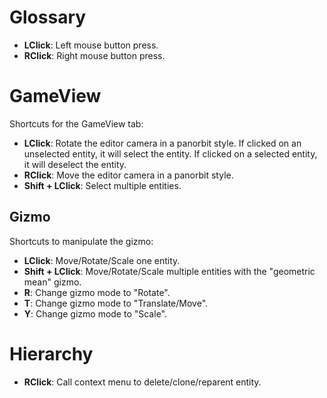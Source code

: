 # Glossary

- **LClick**: Left mouse button press.
- **RClick**: Right mouse button press.

# GameView

Shortcuts for the GameView tab:

- **LClick**: Rotate the editor camera in a panorbit style. If clicked on an unselected entity, it will select the entity. If clicked on a selected entity, it will deselect the entity.
- **RClick**: Move the editor camera in a panorbit style.
- **Shift + LClick**: Select multiple entities.

## Gizmo

Shortcuts to manipulate the gizmo:

- **LClick**: Move/Rotate/Scale one entity.
- **Shift + LClick**: Move/Rotate/Scale multiple entities with the "geometric mean" gizmo.
- **R**: Change gizmo mode to "Rotate".
- **T**: Change gizmo mode to "Translate/Move".
- **Y**: Change gizmo mode to "Scale".

# Hierarchy

- **RClick**: Call context menu to delete/clone/reparent entity.
